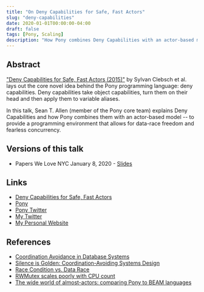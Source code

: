 ```yaml
---
title: "On Deny Capabilities for Safe, Fast Actors"
slug: "deny-capabilities"
date: 2020-01-01T00:00:00-04:00
draft: false
tags: [Pony, Scaling]
description: "How Pony combines Deny Capabilities with an actor-based model to provide data-race freedom and fearless concurrency."
---
```

## Abstract

["Deny Capabilities for Safe, Fast Actors (2015)"](https://www.ponylang.io/media/papers/fast-cheap.pdf) by Sylvan Clebsch et al. lays out the core novel idea behind the Pony programming language: deny capabilities. Deny capabilities take object capabilities, turn them on their head and then apply them to variable aliases.

In this talk, Sean T. Allen (member of the Pony core team) explains Deny Capabilities and how Pony combines them with an actor-based model -- to provide a programming environment that allows for data-race freedom and fearless concurrency.

## Versions of this talk

* Papers We Love NYC January 8, 2020 - [Slides](https://gitpitch.com/SeanTAllen/on-deny-capabilities/)

## Links

* [Deny Capabilities for Safe, Fast Actors](https://www.ponylang.io/media/papers/fast-cheap.pdf)
* [Pony](https://www.ponylang.io/)
* [Pony Twitter](https://twitter.com/ponylang)
* [My Twitter](https://twitter.com/seantallen)
* [My Personal Website](https://www.seantallen.com/)

## References

* [Coordination Avoidance in Database Systems](http://www.vldb.org/pvldb/vol8/p185-bailis.pdf)
* [Silence is Golden: Coordination-Avoiding Systems Design](https://www.youtube.com/watch?v=EYJnWttrC9k)
* [Race Condition vs. Data Race](https://blog.regehr.org/archives/490)
* [RWMutex scales poorly with CPU count](https://github.com/golang/go/issues/17973)
* [The wide world of almost-actors: comparing Pony to BEAM languages](https://www.youtube.com/watch?v=_0m0_qtfzLs)
